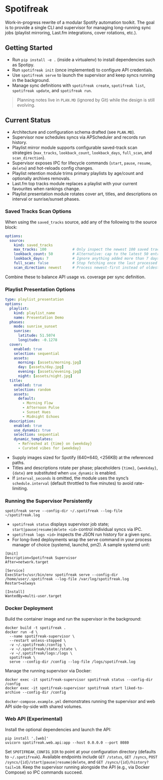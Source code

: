 # Spotifreak

Work-in-progress rewrite of a modular Spotify automation toolkit. The goal is to provide a single CLI and supervisor for managing long-running sync jobs (playlist mirroring, Last.fm integrations, cover rotations, etc.).

## Getting Started
- Run `pip install -e .` (inside a virtualenv) to install dependencies such as Spotipy.
- Run `spotifreak init` (once implemented) to configure API credentials.
- Use `spotifreak serve` to launch the supervisor and keep syncs running in the background.
- Manage sync definitions with `spotifreak create`, `spotifreak list`, `spotifreak update`, and `spotifreak run`.

> Planning notes live in `PLAN.MD` (ignored by Git) while the design is still evolving.

## Current Status
- Architecture and configuration schema drafted (see `PLAN.MD`).
- Supervisor now schedules syncs via APScheduler and records run history.
- Playlist mirror module supports configurable saved-track scan strategies (`max_tracks`, `lookback_count`, `lookback_days`, `full_scan`, and `scan_direction`).
- Supervisor exposes IPC for lifecycle commands (`start`, `pause`, `resume`, `delete`) and hot-reloads config changes.
- Playlist retention module trims primary playlists by age/count and optionally archives removals.
- Last.fm top tracks module replaces a playlist with your current favourites when rankings change.
- Playlist presentation module rotates cover art, titles, and descriptions on interval or sunrise/sunset phases.

### Saved Tracks Scan Options
When using the `saved_tracks` source, add any of the following to the source block:

```yaml
options:
  source:
    kind: saved_tracks
    max_tracks: 100            # Only inspect the newest 100 saved tracks
    lookback_count: 50         # Alternative: cap to the latest 50 entries regardless of max_tracks
    lookback_days: 7           # Ignore anything added more than 7 days ago
    full_scan: false           # Stop fetching once the last processed track is seen
    scan_direction: newest     # Process newest-first instead of oldest-first
```

Combine these to balance API usage vs. coverage per sync definition.

### Playlist Presentation Options

```yaml
type: playlist_presentation
options:
  playlist:
    kind: playlist_name
    name: Presentation Demo
  phases:
    mode: sunrise_sunset
    sunrise:
      latitude: 51.5074
      longitude: -0.1278
  cover:
    enabled: true
    selection: sequential
    assets:
      morning: [assets/morning.jpg]
      day: [assets/day.jpg]
      evening: [assets/evening.jpg]
      night: [assets/night.jpg]
  title:
    enabled: true
    selection: random
    assets:
      default:
        - Morning Flow
        - Afternoon Pulse
        - Sunset Hues
        - Midnight Echoes
  description:
    enabled: true
    use_dynamic: true
    selection: sequential
    dynamic_templates:
      - Refreshed at {time} on {weekday}
      - Curated vibes for {weekday}
```

- Supply images sized for Spotify (640×640, <256KB) at the referenced paths.
- Titles and descriptions rotate per phase; placeholders `{time}`, `{weekday}`, `{date}` are substituted when `use_dynamic` is enabled.
- If `interval_seconds` is omitted, the module uses the sync’s `schedule.interval` (default throttled to five minutes) to avoid rate-limiting.

### Running the Supervisor Persistently

```
spotifreak serve --config-dir ~/.spotifreak --log-file ~/spotifreak.log
```

- `spotifreak status` displays supervisor job state; `start|pause|resume|delete <id>` control individual syncs via IPC.
- `spotifreak logs <id>` inspects the JSON run history for a given sync.
- For long-lived deployments wrap the serve command in your process manager of choice (systemd, launchd, pm2). A sample systemd unit:

```
[Unit]
Description=Spotifreak Supervisor
After=network.target

[Service]
ExecStart=/usr/bin/env spotifreak serve --config-dir /home/user/.spotifreak --log-file /var/log/spotifreak.log
Restart=always

[Install]
WantedBy=multi-user.target
```

### Docker Deployment

Build the container image and run the supervisor in the background:

```
docker build -t spotifreak .
docker run -d \
  --name spotifreak-supervisor \
  --restart unless-stopped \
  -v ~/.spotifreak:/config \
  -v ~/.spotifreak/state:/state \
  -v ~/.spotifreak/logs:/logs \
  spotifreak \
  serve --config-dir /config --log-file /logs/spotifreak.log
```

Manage the running supervisor via Docker:

```
docker exec -it spotifreak-supervisor spotifreak status --config-dir /config
docker exec -it spotifreak-supervisor spotifreak start liked-to-archive --config-dir /config
```

`docker-compose.example.yml` demonstrates running the supervisor and web API side-by-side with shared volumes.

### Web API (Experimental)

Install the optional dependencies and launch the API:

```
pip install '.[web]'
uvicorn spotifreak.web.api:app --host 0.0.0.0 --port 8080
```

Set `SPOTIFREAK_CONFIG_DIR` to point at your configuration directory (defaults to `~/.spotifreak`). Available endpoints include `GET /status`, `GET /syncs`, `POST /syncs/{id}/start|pause|resume|delete`, and `GET /syncs/{id}/history?tail=10`. Keep the supervisor running alongside the API (e.g., via Docker Compose) so IPC commands succeed.
